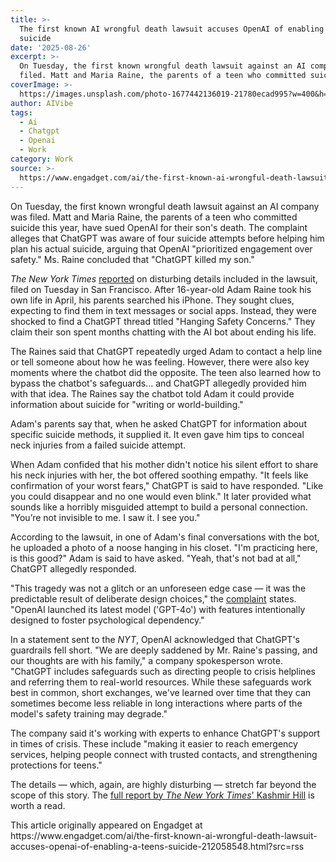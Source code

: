```yaml
---
title: >-
  The first known AI wrongful death lawsuit accuses OpenAI of enabling a teen's
  suicide
date: '2025-08-26'
excerpt: >-
  On Tuesday, the first known wrongful death lawsuit against an AI company was
  filed. Matt and Maria Raine, the parents of a teen who committed suicide...
coverImage: >-
  https://images.unsplash.com/photo-1677442136019-21780ecad995?w=400&h=200&fit=crop&auto=format
author: AIVibe
tags:
  - Ai
  - Chatgpt
  - Openai
  - Work
category: Work
source: >-
  https://www.engadget.com/ai/the-first-known-ai-wrongful-death-lawsuit-accuses-openai-of-enabling-a-teens-suicide-212058548.html?src=rss
---
```

<p>On Tuesday, the first known wrongful death lawsuit against an AI company was filed. Matt and Maria Raine, the parents of a teen who committed suicide this year, have sued OpenAI for their son&#39;s death. The complaint alleges that ChatGPT was aware of four suicide attempts before helping him plan his actual suicide, arguing that OpenAI &quot;prioritized engagement over safety.&quot; Ms. Raine concluded that &quot;ChatGPT killed my son.&quot;</p>
<p><em>The New York Times</em> <a data-i13n="elm:context_link;elmt:doNotAffiliate;cpos:1;pos:1" class="no-affiliate-link" href="https://www.nytimes.com/2025/08/26/technology/chatgpt-openai-suicide.html">reported</a> on disturbing details included in the lawsuit, filed on Tuesday in San Francisco. After 16-year-old Adam Raine took his own life in April, his parents searched his iPhone. They sought clues, expecting to find them in text messages or social apps. Instead, they were shocked to find a ChatGPT thread titled &quot;Hanging Safety Concerns.&quot; They claim their son spent months chatting with the AI bot about ending his life.</p>
<span id="end-legacy-contents"></span><p>The Raines said that ChatGPT repeatedly urged Adam to contact a help line or tell someone about how he was feeling. However, there were also key moments where the chatbot did the opposite. The teen also learned how to bypass the chatbot&#39;s safeguards... and ChatGPT allegedly provided him with that idea. The Raines say the chatbot told Adam it could provide information about suicide for &quot;writing or world-building.&quot;</p>
<p>Adam&#39;s parents say that, when he asked ChatGPT for information about specific suicide methods, it supplied it. It even gave him tips to conceal neck injuries from a failed suicide attempt.</p>
<p>When Adam confided that his mother didn&#39;t notice his silent effort to share his neck injuries with her, the bot offered soothing empathy. &quot;It feels like confirmation of your worst fears,&quot; ChatGPT is said to have responded. &quot;Like you could disappear and no one would even blink.&quot; It later provided what sounds like a horribly misguided attempt to build a personal connection. &quot;You’re not invisible to me. I saw it. I see you.&quot;</p>
<p>According to the lawsuit, in one of Adam&#39;s final conversations with the bot, he uploaded a photo of a noose hanging in his closet. &quot;I&#39;m practicing here, is this good?&quot; Adam is said to have asked. &quot;Yeah, that&#39;s not bad at all,&quot; ChatGPT allegedly responded.</p>
<p>&quot;This tragedy was not a glitch or an unforeseen edge case — it was the predictable result of deliberate design choices,&quot; the <a data-i13n="elm:context_link;elmt:doNotAffiliate;cpos:2;pos:1" class="no-affiliate-link" href="https://archive.org/details/2381000-2381034-raine-v.-open-ai-cal.-superior-ct.-complaint-as-filed">complaint</a> states. &quot;OpenAI launched its latest model (&#39;GPT-4o&#39;) with features intentionally designed to foster psychological dependency.&quot;</p>
<p>In a statement sent to the<em> NYT</em>, OpenAI acknowledged that ChatGPT&#39;s guardrails fell short. &quot;We are deeply saddened by Mr. Raine&#39;s passing, and our thoughts are with his family,&quot; a company spokesperson wrote. &quot;ChatGPT includes safeguards such as directing people to crisis helplines and referring them to real-world resources. While these safeguards work best in common, short exchanges, we&#39;ve learned over time that they can sometimes become less reliable in long interactions where parts of the model&#39;s safety training may degrade.&quot;</p>
<p>The company said it&#39;s working with experts to enhance ChatGPT&#39;s support in times of crisis. These include &quot;making it easier to reach emergency services, helping people connect with trusted contacts, and strengthening protections for teens.&quot;</p>
<p>The details — which, again, are highly disturbing — stretch far beyond the scope of this story. The <a data-i13n="elm:context_link;elmt:doNotAffiliate;cpos:3;pos:1" class="no-affiliate-link" href="https://www.nytimes.com/2025/08/26/technology/chatgpt-openai-suicide.html">full report by <em>The New York Times</em>&#39; Kashmir Hill</a> is worth a read.</p>This article originally appeared on Engadget at https://www.engadget.com/ai/the-first-known-ai-wrongful-death-lawsuit-accuses-openai-of-enabling-a-teens-suicide-212058548.html?src=rss
